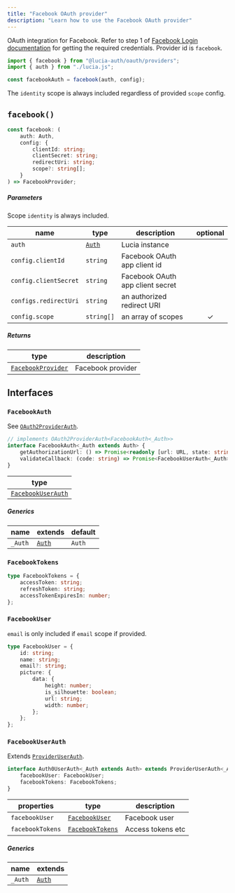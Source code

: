 ```yaml
---
title: "Facebook OAuth provider"
description: "Learn how to use the Facebook OAuth provider"
---
```


OAuth integration for Facebook. Refer to step 1 of [Facebook Login documentation](https://developers.facebook.com/docs/facebook-login/web) for getting the required credentials. Provider id is `facebook`.

```ts
import { facebook } from "@lucia-auth/oauth/providers";
import { auth } from "./lucia.js";

const facebookAuth = facebook(auth, config);
```

The `identity` scope is always included regardless of provided `scope` config.

## `facebook()`

```ts
const facebook: (
	auth: Auth,
	config: {
		clientId: string;
		clientSecret: string;
		redirectUri: string;
		scope?: string[];
	}
) => FacebookProvider;
```

##### Parameters

Scope `identity` is always included.

| name                  | type                                       | description                      | optional |
| --------------------- | ------------------------------------------ | -------------------------------- | :------: |
| `auth`                | [`Auth`](/reference/lucia/interfaces/auth) | Lucia instance                   |          |
| `config.clientId`     | `string`                                   | Facebook OAuth app client id     |          |
| `config.clientSecret` | `string`                                   | Facebook OAuth app client secret |          |
| `configs.redirectUri` | `string`                                   | an authorized redirect URI       |          |
| `config.scope`        | `string[]`                                 | an array of scopes               |    ✓     |

##### Returns

| type                                    | description       |
| --------------------------------------- | ----------------- |
| [`FacebookProvider`](#facebookprovider) | Facebook provider |

## Interfaces

### `FacebookAuth`

See [`OAuth2ProviderAuth`](/reference/oauth/interfaces/oauth2providerauth).

```ts
// implements OAuth2ProviderAuth<FacebookAuth<_Auth>>
interface FacebookAuth<_Auth extends Auth> {
	getAuthorizationUrl: () => Promise<readonly [url: URL, state: string]>;
	validateCallback: (code: string) => Promise<FacebookUserAuth<_Auth>>;
}
```

| type                                    |
| --------------------------------------- |
| [`FacebookUserAuth`](#facebookuserauth) |

##### Generics

| name    | extends                                    | default |
| ------- | ------------------------------------------ | ------- |
| `_Auth` | [`Auth`](/reference/lucia/interfaces/auth) | `Auth`  |

### `FacebookTokens`

```ts
type FacebookTokens = {
	accessToken: string;
	refreshToken: string;
	accessTokenExpiresIn: number;
};
```

### `FacebookUser`

`email` is only included if `email` scope if provided.

```ts
type FacebookUser = {
	id: string;
	name: string;
	email?: string;
	picture: {
		data: {
			height: number;
			is_silhouette: boolean;
			url: string;
			width: number;
		};
	};
};
```

### `FacebookUserAuth`

Extends [`ProviderUserAuth`](/reference/oauth/interfaces/provideruserauth).

```ts
interface Auth0UserAuth<_Auth extends Auth> extends ProviderUserAuth<_Auth> {
	facebookUser: FacebookUser;
	facebookTokens: FacebookTokens;
}
```

| properties       | type                                | description       |
| ---------------- | ----------------------------------- | ----------------- |
| `facebookUser`   | [`FacebookUser`](#facebookuser)     | Facebook user     |
| `facebookTokens` | [`FacebookTokens`](#facebooktokens) | Access tokens etc |

##### Generics

| name    | extends                                    |
| ------- | ------------------------------------------ |
| `_Auth` | [`Auth`](/reference/lucia/interfaces/auth) |
